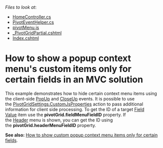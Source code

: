 <!-- default file list -->
*Files to look at*:

* [HomeController.cs](./CS/MvcApplication1/Controllers/HomeController.cs)
* [PivotEventHelper.cs](./CS/MvcApplication1/Helper/PivotEventHelper.cs)
* [pivotMenu.js](./CS/MvcApplication1/Scripts/pivotMenu.js)
* [_PivotGridPartial.cshtml](./CS/MvcApplication1/Views/Home/_PivotGridPartial.cshtml)
* [Index.cshtml](./CS/MvcApplication1/Views/Home/Index.cshtml)
<!-- default file list end -->
# How to show a popup context menu's custom items only for certain fields in an MVC solution

This example demonstrates how to hide certain context menu items using the client-side [PopUp](https://docs.devexpress.com/AspNet/js-ASPxClientMenuBase.PopUp) and [CloseUp](https://docs.devexpress.com/AspNet/js-ASPxClientMenuBase.CloseUp) events. It is possible to use the [PivotGridSettings.CustomJsProperties](https://docs.devexpress.com/AspNetMvc/DevExpress.Web.Mvc.PivotGridSettings.CustomJsProperties) action to pass additional information for client side processing. To get the ID of a target [Field Value](https://docs.devexpress.com/AspNet/3597/components/pivot-grid/ui-elements/field-value) item use the **pivotGrid.fieldMenuFieldID** property. If the [Header](https://docs.devexpress.com/AspNet/3586/components/pivot-grid/ui-elements/filter-header-area) menu is shown, you can get the ID using the **pivotGrid.headerMenuFieldID** property.

**See also:** [How to show custom popup context menu items only for certain fields](https://supportcenter.devexpress.com/ticket/details/e3909/how-to-show-custom-popup-context-menu-items-only-for-certain-fields).
